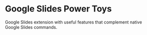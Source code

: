 # Google Slides Power Toys
Google Slides extension with useful features that complement native Google Slides commands.
